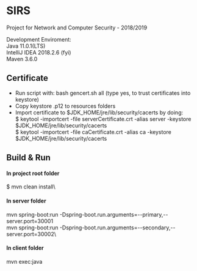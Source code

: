 # SIRS
Project for Network and Computer Security - 2018/2019

Development Enviroment:\
Java 11.0.1(LTS)\
IntelliJ IDEA 2018.2.6 (fyi)\
Maven 3.6.0


## Certificate 
* Run script with: bash gencert.sh all  (type yes, to trust certificates into keystore)
* Copy keystore .p12 to resources folders
* Import certificate to $JDK_HOME/jre/lib/security/cacerts by doing:\
$ keytool -importcert -file serverCertificate.crt -alias server -keystore $JDK_HOME/jre/lib/security/cacerts\
$ keytool -importcert -file caCertificate.crt -alias ca -keystore $JDK_HOME/jre/lib/security/cacerts

## Build & Run
#### In project root folder
$ mvn clean install\
#### In server folder
mvn spring-boot:run -Dspring-boot.run.arguments=--primary,--server.port=30001\
mvn spring-boot:run -Dspring-boot.run.arguments=--secondary,--server.port=30002\

#### In client folder
mvn exec:java
